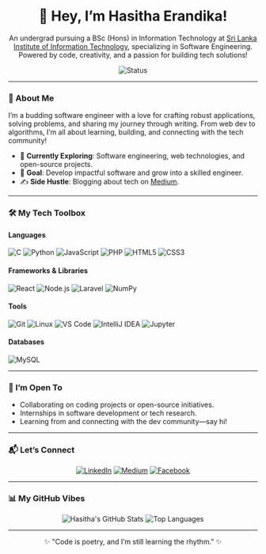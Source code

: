 <div align="center">
  <h1>👋 Hey, I’m Hasitha Erandika!</h1>
  <p>An undergrad pursuing a BSc (Hons) in Information Technology at <a href="https://www.sliit.lk/">Sri Lanka Institute of Information Technology</a>, specializing in Software Engineering. Powered by code, creativity, and a passion for building tech solutions!</p>
  <img src="https://img.shields.io/badge/Status-Exploring%20Tech%20&%20Writing-brightgreen?style=flat-square" alt="Status" />
</div>

---

### 🚀 About Me
I’m a budding software engineer with a love for crafting robust applications, solving problems, and sharing my journey through writing. From web dev to algorithms, I’m all about learning, building, and connecting with the tech community!

- 🌱 **Currently Exploring**: Software engineering, web technologies, and open-source projects.  
- 🎯 **Goal**: Develop impactful software and grow into a skilled engineer.  
- ✍️ **Side Hustle**: Blogging about tech on [Medium](https://medium.com/@wickramasinghe.erandika).  

---

### 🛠️ My Tech Toolbox

#### Languages  
<p>
  <img src="https://img.shields.io/badge/C-A8B9CC?style=for-the-badge&logo=c&logoColor=white" alt="C" />
  <img src="https://img.shields.io/badge/Python-3776AB?style=for-the-badge&logo=python&logoColor=white" alt="Python" />
  <img src="https://img.shields.io/badge/JavaScript-F7DF1E?style=for-the-badge&logo=javascript&logoColor=black" alt="JavaScript" />
  <img src="https://img.shields.io/badge/PHP-777BB4?style=for-the-badge&logo=php&logoColor=white" alt="PHP" />
  <img src="https://img.shields.io/badge/HTML5-E34F26?style=for-the-badge&logo=html5&logoColor=white" alt="HTML5" />
  <img src="https://img.shields.io/badge/CSS3-1572B6?style=for-the-badge&logo=css3&logoColor=white" alt="CSS3" />
</p>

#### Frameworks & Libraries  
<p>
  <img src="https://img.shields.io/badge/React-61DAFB?style=for-the-badge&logo=react&logoColor=black" alt="React" />
  <img src="https://img.shields.io/badge/Node.js-339933?style=for-the-badge&logo=nodedotjs&logoColor=white" alt="Node.js" />
  <img src="https://img.shields.io/badge/Laravel-FF2D20?style=for-the-badge&logo=laravel&logoColor=white" alt="Laravel" />
  <img src="https://img.shields.io/badge/NumPy-013243?style=for-the-badge&logo=numpy&logoColor=white" alt="NumPy" />
</p>

#### Tools  
<p>
  <img src="https://img.shields.io/badge/Git-F05032?style=for-the-badge&logo=git&logoColor=white" alt="Git" />
  <img src="https://img.shields.io/badge/Linux-FCC624?style=for-the-badge&logo=linux&logoColor=black" alt="Linux" />
  <img src="https://img.shields.io/badge/VS%20Code-007ACC?style=for-the-badge&logo=visual-studio-code&logoColor=white" alt="VS Code" />
  <img src="https://img.shields.io/badge/IntelliJ%20IDEA-000000?style=for-the-badge&logo=intellij-idea&logoColor=white" alt="IntelliJ IDEA" />
  <img src="https://img.shields.io/badge/Jupyter-F37626?style=for-the-badge&logo=jupyter&logoColor=white" alt="Jupyter" />
</p>

#### Databases  
<p>
  <img src="https://img.shields.io/badge/MySQL-4479A1?style=for-the-badge&logo=mysql&logoColor=white" alt="MySQL" />
</p>

---

### 🌟 I’m Open To
- Collaborating on coding projects or open-source initiatives.  
- Internships in software development or tech research.  
- Learning from and connecting with the dev community—say hi!  

---

### 📬 Let’s Connect  
<div align="center">
  <a href="https://www.linkedin.com/in/hasitha-erandika/"><img src="https://img.shields.io/badge/LinkedIn-0A66C2?style=for-the-badge&logo=linkedin&logoColor=white" alt="LinkedIn" /></a>
  <a href="https://medium.com/@wickramasinghe.erandika"><img src="https://img.shields.io/badge/Medium-12100E?style=for-the-badge&logo=medium&logoColor=white" alt="Medium" /></a>
  <a href="https://web.facebook.com/profile.php?id=100068358691864"><img src="https://img.shields.io/badge/Facebook-1877F2?style=for-the-badge&logo=facebook&logoColor=white" alt="Facebook" /></a>
</div>

---

### 📊 My GitHub Vibes  
<div align="center">
  <img src="https://github-readme-stats.vercel.app/api?username=HasithaErandika&show_icons=true&theme=dracula&hide_border=true" alt="Hasitha's GitHub Stats" />
  <img src="https://github-readme-stats.vercel.app/api/top-langs/?username=HasithaErandika&layout=compact&theme=dracula&hide_border=true" alt="Top Languages" />
</div>

---

<div align="center">
  <p>✨ "Code is poetry, and I’m still learning the rhythm." ✨</p>
</div>
